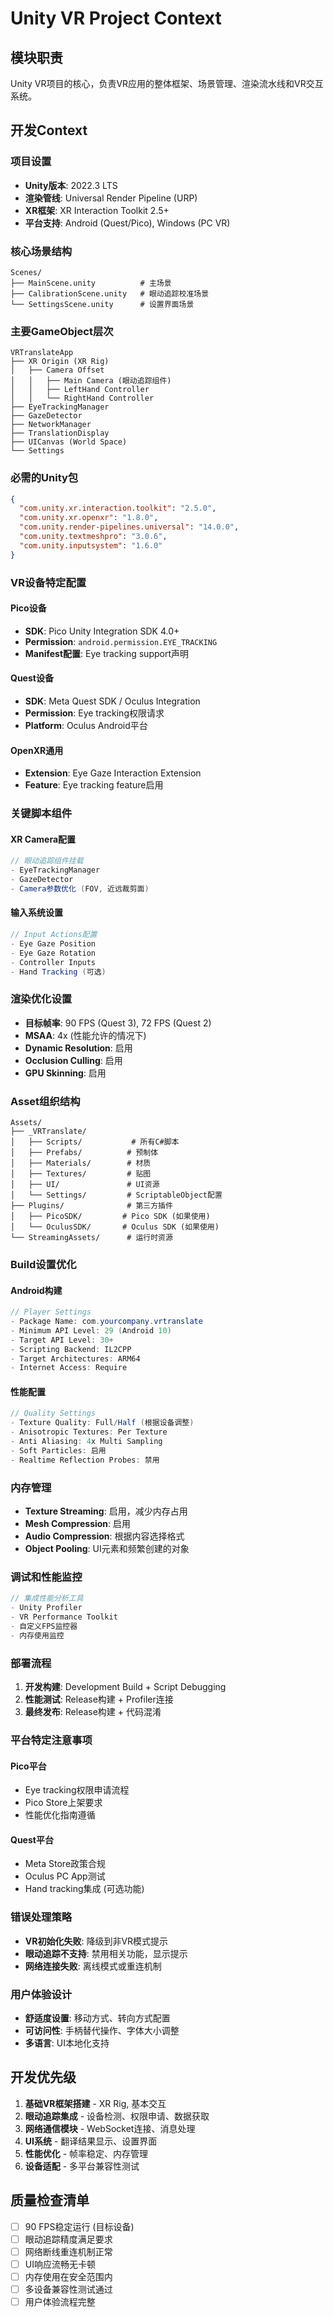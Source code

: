 # Unity VR Project Context

## 模块职责
Unity VR项目的核心，负责VR应用的整体框架、场景管理、渲染流水线和VR交互系统。

## 开发Context

### 项目设置
- **Unity版本**: 2022.3 LTS
- **渲染管线**: Universal Render Pipeline (URP)
- **XR框架**: XR Interaction Toolkit 2.5+
- **平台支持**: Android (Quest/Pico), Windows (PC VR)

### 核心场景结构
```
Scenes/
├── MainScene.unity          # 主场景
├── CalibrationScene.unity   # 眼动追踪校准场景
└── SettingsScene.unity      # 设置界面场景
```

### 主要GameObject层次
```
VRTranslateApp
├── XR Origin (XR Rig)
│   ├── Camera Offset
│   │   ├── Main Camera (眼动追踪组件)
│   │   ├── LeftHand Controller
│   │   └── RightHand Controller
├── EyeTrackingManager
├── GazeDetector
├── NetworkManager
├── TranslationDisplay
├── UICanvas (World Space)
└── Settings
```

### 必需的Unity包
```json
{
  "com.unity.xr.interaction.toolkit": "2.5.0",
  "com.unity.xr.openxr": "1.8.0", 
  "com.unity.render-pipelines.universal": "14.0.0",
  "com.unity.textmeshpro": "3.0.6",
  "com.unity.inputsystem": "1.6.0"
}
```

### VR设备特定配置

#### Pico设备
- **SDK**: Pico Unity Integration SDK 4.0+
- **Permission**: `android.permission.EYE_TRACKING`
- **Manifest配置**: Eye tracking support声明

#### Quest设备  
- **SDK**: Meta Quest SDK / Oculus Integration
- **Permission**: Eye tracking权限请求
- **Platform**: Oculus Android平台

#### OpenXR通用
- **Extension**: Eye Gaze Interaction Extension
- **Feature**: Eye tracking feature启用

### 关键脚本组件

#### XR Camera配置
```csharp
// 眼动追踪组件挂载
- EyeTrackingManager
- GazeDetector  
- Camera参数优化 (FOV, 近远裁剪面)
```

#### 输入系统设置
```csharp
// Input Actions配置
- Eye Gaze Position
- Eye Gaze Rotation  
- Controller Inputs
- Hand Tracking (可选)
```

### 渲染优化设置
- **目标帧率**: 90 FPS (Quest 3), 72 FPS (Quest 2)
- **MSAA**: 4x (性能允许的情况下)
- **Dynamic Resolution**: 启用
- **Occlusion Culling**: 启用
- **GPU Skinning**: 启用

### Asset组织结构
```
Assets/
├── _VRTranslate/
│   ├── Scripts/           # 所有C#脚本
│   ├── Prefabs/          # 预制体
│   ├── Materials/        # 材质
│   ├── Textures/         # 贴图
│   ├── UI/               # UI资源
│   └── Settings/         # ScriptableObject配置
├── Plugins/              # 第三方插件
│   ├── PicoSDK/         # Pico SDK (如果使用)
│   └── OculusSDK/       # Oculus SDK (如果使用)
└── StreamingAssets/      # 运行时资源
```

### Build设置优化

#### Android构建
```csharp
// Player Settings
- Package Name: com.yourcompany.vrtranslate
- Minimum API Level: 29 (Android 10)
- Target API Level: 30+
- Scripting Backend: IL2CPP
- Target Architectures: ARM64
- Internet Access: Require
```

#### 性能配置
```csharp
// Quality Settings
- Texture Quality: Full/Half (根据设备调整)
- Anisotropic Textures: Per Texture
- Anti Aliasing: 4x Multi Sampling
- Soft Particles: 启用
- Realtime Reflection Probes: 禁用
```

### 内存管理
- **Texture Streaming**: 启用，减少内存占用
- **Mesh Compression**: 启用
- **Audio Compression**: 根据内容选择格式
- **Object Pooling**: UI元素和频繁创建的对象

### 调试和性能监控
```csharp
// 集成性能分析工具
- Unity Profiler
- VR Performance Toolkit
- 自定义FPS监控器
- 内存使用监控
```

### 部署流程
1. **开发构建**: Development Build + Script Debugging
2. **性能测试**: Release构建 + Profiler连接
3. **最终发布**: Release构建 + 代码混淆

### 平台特定注意事项

#### Pico平台
- Eye tracking权限申请流程
- Pico Store上架要求
- 性能优化指南遵循

#### Quest平台  
- Meta Store政策合规
- Oculus PC App测试
- Hand tracking集成 (可选功能)

### 错误处理策略
- **VR初始化失败**: 降级到非VR模式提示
- **眼动追踪不支持**: 禁用相关功能，显示提示
- **网络连接失败**: 离线模式或重连机制

### 用户体验设计
- **舒适度设置**: 移动方式、转向方式配置
- **可访问性**: 手柄替代操作、字体大小调整
- **多语言**: UI本地化支持

## 开发优先级
1. **基础VR框架搭建** - XR Rig, 基本交互
2. **眼动追踪集成** - 设备检测、权限申请、数据获取
3. **网络通信模块** - WebSocket连接、消息处理
4. **UI系统** - 翻译结果显示、设置界面
5. **性能优化** - 帧率稳定、内存管理
6. **设备适配** - 多平台兼容性测试

## 质量检查清单
- [ ] 90 FPS稳定运行 (目标设备)
- [ ] 眼动追踪精度满足要求
- [ ] 网络断线重连机制正常
- [ ] UI响应流畅无卡顿
- [ ] 内存使用在安全范围内
- [ ] 多设备兼容性测试通过
- [ ] 用户体验流程完整